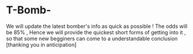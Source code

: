 # T-Bomb-
We will update the latest bomber's info as quick as possible ! The odds will be 85% , Hence we will provide the quickest short forms of getting into it , so that some new begginers can come to a understandable conclusion [thanking you in anticipation]

